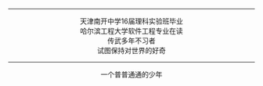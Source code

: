 
---

<center> 天津南开中学16届理科实验班毕业 </center>
<center> 哈尔滨工程大学软件工程专业在读 </center>
<center> 传武多年不习者 </center>
<center> 试图保持对世界的好奇 </center>

---

<center> 一个普普通通的少年 </center>